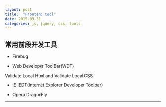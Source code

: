 ```yaml
---
layout: post
title:  "Frontend tool"
date: 2015-03-31 
categories: js, jquery, css, tools
---
```


## 常用前段开发工具

- Firebug

- Web Developer ToolBar(WDT)

Validate Local Html and Validate Local CSS

- IE IEDT(Internet Explorer Developer Toolbar)

- Opera DragonFly

***

